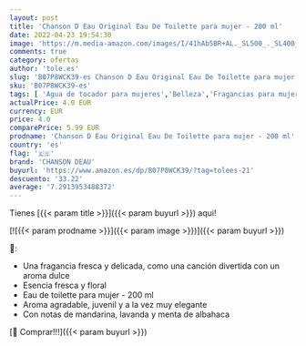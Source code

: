 ```yaml
---
layout: post
title: 'Chanson D Eau Original Eau De Toilette para mujer - 200 ml'
date: 2022-04-23 19:54:30
image: 'https://m.media-amazon.com/images/I/41hAb5BR+AL._SL500_._SL400_.jpg'
comments: true
category: ofertas
author: 'tole.es'
slug: 'B07P8WCK39-es Chanson D Eau Original Eau De Toilette para mujer - 200 ml'
sku: 'B07P8WCK39-es'
tags: [ 'Agua de tocador para mujeres','Belleza','Fragancias para mujeres','Perfumes y fragancias','chanson deau','de','eau','toilette','🇪🇸', ]
actualPrice: 4.0 EUR
currency: EUR
price: 4.0
comparePrice: 5.99 EUR
prodname: 'Chanson D Eau Original Eau De Toilette para mujer - 200 ml'
country: 'es'
flag: '🇪🇸'
brand: 'CHANSON DEAU'
buyurl: 'https://www.amazon.es/dp/B07P8WCK39/?tag=tolees-21'
descuento: '33.22'
average: '7.2913953488372'
---
```


Tienes [{{< param title >}}]({{< param buyurl >}}) aqui!

[![{{< param prodname >}}]({{< param image >}})]({{< param buyurl >}})

🔎:

- Una fragancia fresca y delicada, como una canción divertida con un aroma dulce
- Esencia fresca y floral
- Eau de toilette para mujer - 200 ml
- Aroma agradable, juvenil y a la vez muy elegante
- Con notas de mandarina, lavanda y menta de albahaca

[🛒 Comprar!!!]({{< param buyurl >}})
